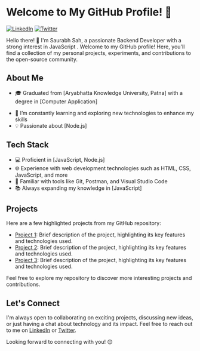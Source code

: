 # Welcome to My GitHub Profile! 👋

[![LinkedIn](https://img.shields.io/badge/-LinkedIn-blue?style=flat-square&logo=linkedin&logoColor=white)](https://www.linkedin.com/in/saurabhkumarsah)
[![Twitter](https://img.shields.io/badge/-Twitter-%231DA1F2?style=flat-square&logo=twitter&logoColor=white)](https://twitter.com/saurabhksah)
<!-- [![Portfolio](https://img.shields.io/badge/-Portfolio-%23117AC9?style=flat-square&logo=firefox&logoColor=white)](https://yourportfolio.com) -->

Hello there! 👋 I'm Saurabh Sah, a passionate Backend Developer with a strong interest in JavaScript <!--[specific technologies or domains] -->. Welcome to my GitHub profile! Here, you'll find a collection of my personal projects, experiments, and contributions to the open-source community.

## About Me

- 🎓 Graduated from [Aryabhatta Knowledge University, Patna] with a degree in [Computer Application]
<!-- - 💼 Currently working at [Company/Organization], where I [briefly describe your role/responsibilities] -->
<!-- - 🔭 I’m currently working on [exciting project or goal] -->
- 🌱 I’m constantly learning and exploring new technologies to enhance my skills
- 💡 Passionate about [Node.js]
<!-- - ✍️ Love sharing my knowledge and experiences through blog posts and technical write-ups -->

## Tech Stack

<!-- - 💻 Proficient in [programming languages, frameworks, or technologies you specialize in] -->
- 💻 Proficient in [JavaScript, Node.js]
- 🌐 Experience with web development technologies such as HTML, CSS, JavaScript, and more
- 🚀 Familiar with tools like Git, Postman, and Visual Studio Code
- 📚 Always expanding my knowledge in [JavaScript]

## Projects

Here are a few highlighted projects from my GitHub repository:

- [Project 1](https://github.com/saurabhkumarsah/JaiKisan_FunctionUp.git): Brief description of the project, highlighting its key features and technologies used.
- [Project 2](https://github.com/saurabhkumarsah/Blogging.git): Brief description of the project, highlighting its key features and technologies used.
- [Project 3](https://github.com/saurabhkumarsah/URL-SHORTNER.git): Brief description of the project, highlighting its key features and technologies used.

Feel free to explore my repository to discover more interesting projects and contributions.

<!-- ## Blog

I also write articles and blog posts on various topics, including [specific areas of interest]. Check out my latest blog posts:

- [Blog Post 1](link-to-blog-post): Brief description or summary of the blog post.
- [Blog Post 2](link-to-blog-post): Brief description or summary of the blog post.
- [Blog Post 3](link-to-blog-post): Brief description or summary of the blog post. -->

## Let's Connect

I'm always open to collaborating on exciting projects, discussing new ideas, or just having a chat about technology and its impact. Feel free to reach out to me on [LinkedIn](https://www.linkedin.com/in/saurabhkumarsah) or [Twitter](https://twitter.com/saurabhksah). <!--You can also visit my portfolio website at [yourportfolio.com](https://yourportfolio.com) to learn more about my work. -->

Looking forward to connecting with you! 😊
